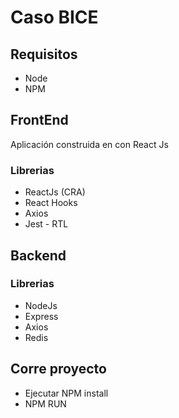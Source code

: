 # Caso BICE

## Requisitos
- Node 
- NPM

## FrontEnd
Aplicación construida en con React Js

### Librerias
- ReactJs (CRA)
- React Hooks
- Axios
- Jest - RTL



## Backend

### Librerias
- NodeJs
- Express
- Axios
- Redis


## Corre proyecto

- Ejecutar NPM install
- NPM RUN

